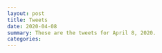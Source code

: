 ```yaml
---
layout: post
title: Tweets
date: 2020-04-08
summary: These are the tweets for April 8, 2020.
categories:
---
```


